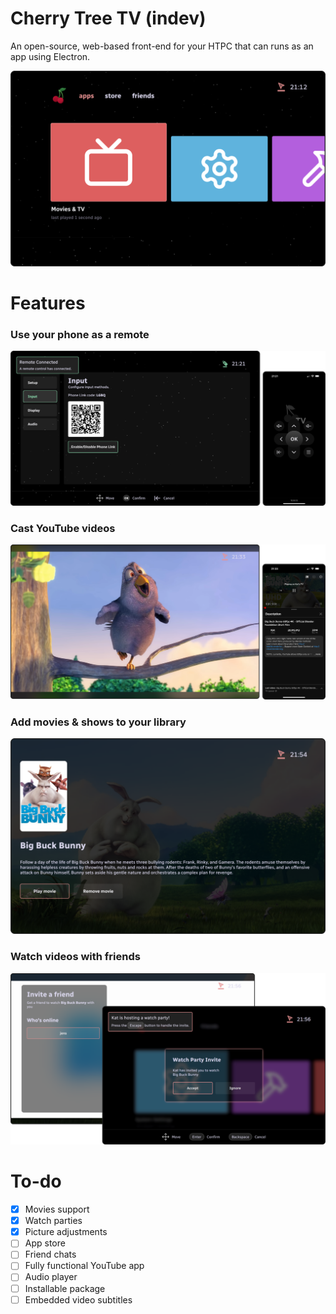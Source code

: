 # Cherry Tree TV (indev)

An open-source, web-based front-end for your HTPC that can runs as an app using Electron.

<img src=resources/static/assets/img/readme-home-menu.png alt="Running instance of Cherry Tree">

# Features

### Use your phone as a remote

<img src=resources/static/assets/img/readme-phone-link.png alt="Phone Link example">

### Cast YouTube videos

<img src=resources/static/assets/img/readme-casting.png alt="YouTube casting example">

### Add movies & shows to your library

<img src=resources/static/assets/img/readme-movies.png alt="Movies list example">

### Watch videos with friends

<img src=resources/static/assets/img/readme-watch-party.png alt="Watch Party example">

# To-do

- [x] Movies support
- [x] Watch parties
- [x] Picture adjustments
- [ ] App store
- [ ] Friend chats
- [ ] Fully functional YouTube app
- [ ] Audio player
- [ ] Installable package
- [ ] Embedded video subtitles
